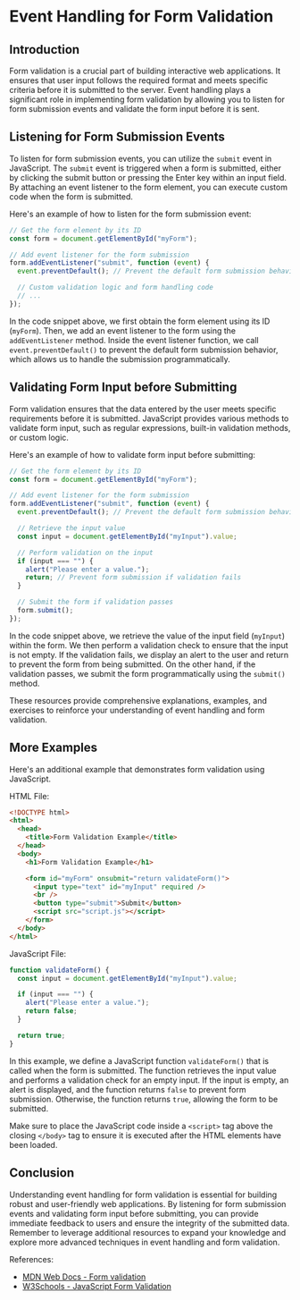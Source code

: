 # Event Handling for Form Validation

## Introduction

Form validation is a crucial part of building interactive web applications. It ensures that user input follows the required format and meets specific criteria before it is submitted to the server. Event handling plays a significant role in implementing form validation by allowing you to listen for form submission events and validate the form input before it is sent.

## Listening for Form Submission Events

To listen for form submission events, you can utilize the `submit` event in JavaScript. The `submit` event is triggered when a form is submitted, either by clicking the submit button or pressing the Enter key within an input field. By attaching an event listener to the form element, you can execute custom code when the form is submitted.

Here's an example of how to listen for the form submission event:

```javascript
// Get the form element by its ID
const form = document.getElementById("myForm");

// Add event listener for the form submission
form.addEventListener("submit", function (event) {
  event.preventDefault(); // Prevent the default form submission behavior

  // Custom validation logic and form handling code
  // ...
});
```

In the code snippet above, we first obtain the form element using its ID (`myForm`). Then, we add an event listener to the form using the `addEventListener` method. Inside the event listener function, we call `event.preventDefault()` to prevent the default form submission behavior, which allows us to handle the submission programmatically.

## Validating Form Input before Submitting

Form validation ensures that the data entered by the user meets specific requirements before it is submitted. JavaScript provides various methods to validate form input, such as regular expressions, built-in validation methods, or custom logic.

Here's an example of how to validate form input before submitting:

```javascript
// Get the form element by its ID
const form = document.getElementById("myForm");

// Add event listener for the form submission
form.addEventListener("submit", function (event) {
  event.preventDefault(); // Prevent the default form submission behavior

  // Retrieve the input value
  const input = document.getElementById("myInput").value;

  // Perform validation on the input
  if (input === "") {
    alert("Please enter a value.");
    return; // Prevent form submission if validation fails
  }

  // Submit the form if validation passes
  form.submit();
});
```

In the code snippet above, we retrieve the value of the input field (`myInput`) within the form. We then perform a validation check to ensure that the input is not empty. If the validation fails, we display an alert to the user and return to prevent the form from being submitted. On the other hand, if the validation passes, we submit the form programmatically using the `submit()` method.

These resources provide comprehensive explanations, examples, and exercises to reinforce your understanding of event handling and form validation.

## More Examples

Here's an additional example that demonstrates form validation using JavaScript.

HTML File:

```html
<!DOCTYPE html>
<html>
  <head>
    <title>Form Validation Example</title>
  </head>
  <body>
    <h1>Form Validation Example</h1>

    <form id="myForm" onsubmit="return validateForm()">
      <input type="text" id="myInput" required />
      <br />
      <button type="submit">Submit</button>
      <script src="script.js"></script>
    </form>
  </body>
</html>
```

JavaScript File:

```javascript
function validateForm() {
  const input = document.getElementById("myInput").value;

  if (input === "") {
    alert("Please enter a value.");
    return false;
  }

  return true;
}
```

In this example, we define a JavaScript function `validateForm()` that is called when the form is submitted. The function retrieves the input value and performs a validation check for an empty input. If the input is empty, an alert is displayed, and the function returns `false` to prevent form submission. Otherwise, the function returns `true`, allowing the form to be submitted.

Make sure to place the JavaScript code inside a `<script>` tag above the closing `</body>` tag to ensure it is executed after the HTML elements have been loaded.

## Conclusion

Understanding event handling for form validation is essential for building robust and user-friendly web applications. By listening for form submission events and validating form input before submitting, you can provide immediate feedback to users and ensure the integrity of the submitted data. Remember to leverage additional resources to expand your knowledge and explore more advanced techniques in event handling and form validation.

References:

- [MDN Web Docs - Form validation](https://developer.mozilla.org/en-US/docs/Learn/Forms/Form_validation)
- [W3Schools - JavaScript Form Validation](https://www.w3schools.com/js/js_validation.asp)

